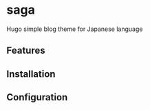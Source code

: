 # saga
Hugo simple blog theme for Japanese language

## Features

## Installation

## Configuration
